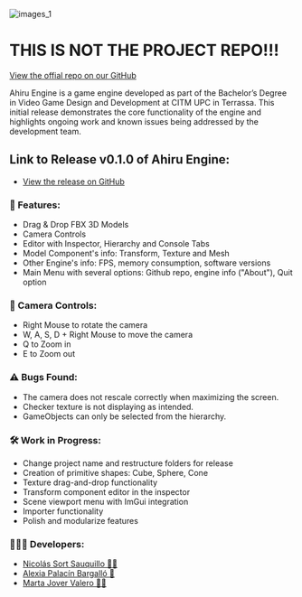 ![images_1](https://github.com/user-attachments/assets/8b903abf-f412-4276-8d60-507cae78976c)

# THIS IS NOT THE PROJECT REPO!!!
[View the offial repo on our GitHub](https://github.com/kuroi-ahiru/ahiru-engine/)

Ahiru Engine is a game engine developed as part of the Bachelor’s Degree in Video Game Design and Development at CITM UPC in Terrassa. This initial release demonstrates the core functionality of the engine and highlights ongoing work and known issues being addressed by the development team.

## Link to Release v0.1.0 of Ahiru Engine:
- [View the release on GitHub](https://github.com/kuroi-ahiru/ahiru-engine/releases/tag/alpha)

### 🦆 Features:
- Drag & Drop FBX 3D Models
- Camera Controls
- Editor with Inspector, Hierarchy and Console Tabs
- Model Component's info: Transform, Texture and Mesh
- Other Engine's info: FPS, memory consumption, software versions
- Main Menu with several options: Github repo, engine info ("About"), Quit option

### 📸 Camera Controls:
- Right Mouse to rotate the camera
- W, A, S, D + Right Mouse to move the camera
- Q to Zoom in
- E to Zoom out

### ⚠ Bugs Found:
- The camera does not rescale correctly when maximizing the screen.
- Checker texture is not displaying as intended.
- GameObjects can only be selected from the hierarchy.

### 🛠 Work in Progress:
- Change project name and restructure folders for release
- Creation of primitive shapes: Cube, Sphere, Cone
- Texture drag-and-drop functionality
- Transform component editor in the inspector
- Scene viewport menu with ImGui integration
- Importer functionality
- Polish and modularize features

### 👩‍👩‍👦 Developers:
- [Nicolás Sort Sauquillo 🍆💦](https://github.com/nsortsauquillo)
- [Alexia Palacín Bargalló 🚬](https://github.com/Apb8)
- [Marta Jover Valero 🐱‍🐉](https://github.com/MartaGnarta)

